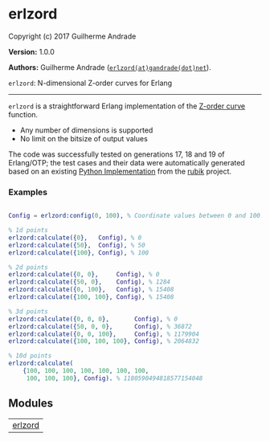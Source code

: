 

# erlzord #

Copyright (c) 2017 Guilherme Andrade

__Version:__ 1.0.0

__Authors:__ Guilherme Andrade ([`erlzord(at)gandrade(dot)net`](mailto:erlzord(at)gandrade(dot)net)).

`erlzord`: N-dimensional Z-order curves for Erlang


---------

`erlzord` is a straightforward Erlang implementation of the [Z-order curve](https://en.wikipedia.org/wiki/Z-order_curve) function.

* Any number of dimensions is supported
* No limit on the bitsize of output values

The code was successfully tested on generations 17, 18 and 19 of Erlang/OTP; the test cases and their data
were automatically generated based on an existing [Python Implementation](https://github.com/LLNL/rubik/blob/master/rubik/zorder.py)
from the [rubik](https://github.com/LLNL/rubik) project.


### <a name="Examples">Examples</a> ###


```erlang

Config = erlzord:config(0, 100), % Coordinate values between 0 and 100

% 1d points
erlzord:calculate({0},   Config), % 0
erlzord:calculate({50},  Config), % 50
erlzord:calculate({100}, Config), % 100

% 2d points
erlzord:calculate({0, 0},     Config), % 0
erlzord:calculate({50, 0},    Config), % 1284
erlzord:calculate({0, 100},   Config), % 15408
erlzord:calculate({100, 100}, Config), % 15408

% 3d points
erlzord:calculate({0, 0, 0},       Config), % 0
erlzord:calculate({50, 0, 0},      Config), % 36872
erlzord:calculate({0, 0, 100},     Config), % 1179904
erlzord:calculate({100, 100, 100}, Config), % 2064832

% 10d points
erlzord:calculate(
    {100, 100, 100, 100, 100, 100, 100, 
     100, 100, 100}, Config). % 1180590494818577154048

```



## Modules ##


<table width="100%" border="0" summary="list of modules">
<tr><td><a href="https://github.com/g-andrade/erlzord/blob/master/doc/erlzord.md" class="module">erlzord</a></td></tr></table>

